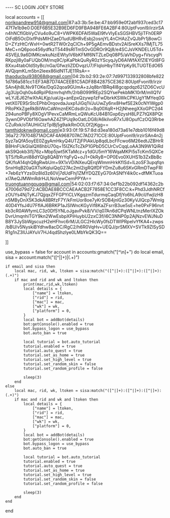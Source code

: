 ---- SC LOGIN JOEY STORE

local accounts = [[
norikoandrew914@gmail.com|87:a3:3b:5e:be:47:bb959e0f2abf937ced3c1747f7e1b9e0:D0EF6B5E32B9ED6FD9FBA948FE6A2BF4:80UptFvonl9/irzirSAn4hNCfIGbVyCVu4o9uC8+VWPK6DFAI5WaEl9fvVIyEsSGSHBV5jiTFh0ERPOiFdB5OcDlxfPdsMlHZaeD1udUBHRvEsbj2osnjYL4nCHAzZvQJbPr1j8owCiD+ZYzHtCrWxH+0wtR2TW0r2qClCh+9P5gAEmvBDstv2AISreKXs7lMjTL75MeC+nQ6poo456ydfkzT5449sRITmSOvGDROr9Qj8/e4SCJsVKNDELU5Td+4SVEjL9a6DIMKcwkuNziEWtyIV6bKFMf6NTZLeDq08P5/aVhDyg+fVscyqPiRKpzjl8y0aFUQbOM/mq9C/pKaPbkQuRyR0zYScyqJyD6AIWfAXfZlEYGt8FG8Xxu4tabOldStyBc/nGa/GfwzIiZDDvqzU7/FIqIoHbyTIf4YpKy9LTUGTEdO65AVQjqmKLm5bn2leex86idN1TJE11RsA==
thaoducbui938068@gmail.com|04:2b:b2:93:2e:07:7d997133932808bfe8221d786a581cc1:EF3AB7D74ACEEB1C5ADF8B42875CE362:80UptFvonl9/irzirSAn4jh8LNv9TOKe/DqG2qoa9GUmA+zJq8bn1BRq4l8gcqpdqz621ZO6CvcUJg3UpOqh0s4dRpIP6zmrhqhfh/2rbB099fREp2SQYsePekbMK10rM/mlIQ1VwLYJEJ62fwXhALKjp/uaUg+anEpxQzywp1zFwDbrkKSWkCPKUgY1MYeq0GvetX07E9SrStcEPhbOrqovdaJuxp1JiGq1VJuUwZy6nx8HwfSE2k0cNYlWgp0PRoPKkZgeRkBiIWoCaWmznEKCdsdIr2o+Bq00XqR+H2jNheegXXoGPC2d4294unoPBFy8XOgV1PevxCaMRmLxQWuKcU84B1Gxp6zysH8LPZ7tQX8PQt3ywnOPVObf16OawhAZ4Z1PUq9oOatLDG8/A6kilvoR7x1J8OpufCzOQ3RrbeCZuRxk/oTAUHiiCIzTpIBj5g9aikRnOOLOf2jKgg==
tamthidoknw@gmail.com|e3:93:0f:19:57:8d:d3ea180d73a61e7dbb1016f49d836a72:79704B71ADCAF4A968707AC7AD271CCE:80UptFvonl9/irzirSAn4n2jSyz7aQfA5oyEE0ZgyAmHkyQ4UTZjFPiAkUp8qdLbcFFcwo6M26edtJZBHrRB8HnFUkGIalQX6hbU70q+15IZKcTcZkP1GPbD5CUrCvCqqLoAA3N9W1QiRdakS9Qokb3l1j76z+Mbp5jwt5KTaMcz+y1dGU5mY16WqaMKPi5sTcKm5QXCe1jT5/fbRunl88dYQIg8QABYrYqFyQ+oJ1+0kRyB+OP0Evo0XUHS1b3ZxBbBcQK/foA14qhQ8gRwbUm+9X1xVDiNXeuQErqWImmHrkKfISd+lLzoSF3upqfqnSnxHIqB20aGXTsiKqluiQqG27Ac2ml2igRQIfDFYDmZu8u6SKvGRmDTwpFRl+7eb6zYYzs0Iz8Id3z60Vj7dUdFhj1ZMYDQZEyG70rASNfY4ik0c+dfMKTuoaxI7AeQJMWmRdrHJLNoVewCemPPYA==
truongtuanngouqg@gmail.com|54:02:03:f7:67:34:0ef1b22b092df14362c2b47006d79d72:ACBDAE8BCCCAEAACB2F7858E1CC3F8CC:k+Phd3JdhNRCfzOUYs4NjTyKJ7QjjqxZFFGPYiCLVKgqzmTdurmqCaqDfjYo6hLA9cil/fwjIzH8n5MByDnX5K3dkA8BRfzF7Y/kFmUor8oe7yKrSOB4jnlGz30KyVJlQcp7Wmlg40D4YfsJ4U7FfIAJ6BRKP1aJSIWncKGyVif8KaZFsrrB3ue5sE+he0PxF96nvtkb3cR0AWfymLC3z0Df5YNLoJgavPvk8/VV/q07An6dCPqWNLtnzMerIXZOkDvrUmqnhiTGY9kn2WwEsbpXPiHuybU2zxC3f/i6C3NNP0p2AjNzvEWJNuDB8Y3JySbWgscuzH2eHFhvc6rM/JLGC2HlcWy0fsDTWlPRpeIvYfKA4+zwps/bBU/v5NyskiBYdhw8acDC/RgC2/h6R0VqHv+UEQJ/prSMXV+SVTk9ZlSySDR1g1nZ3lUJAYuV7HJ4qdShzIye0LMbYkQK3Q==

]]

use_bypass =  false
for account in accounts:gmatch("[^\n]+") do
    local email, sisa = account:match("([^|]+)|(.+)")

    if email and sisa then
        local mac, rid, wk, ltoken = sisa:match("([^|]+):([^|]+):([^|]+):(.+)")
        if mac and rid and wk and ltoken then
            print(mac,rid,wk,ltoken)
            local details = {
                ["name"] = ltoken,
                ["rid"] = rid,
                ["mac"] = mac,
                ["wk"] = wk,
                ["platform"] = 0,
            }
            local bot = addBot(details)
            bot:getConsole().enabled = true
            bot.bypass_logon = use_bypass
            bot.auto_ban = true
        
            local tutorial = bot.auto_tutorial
            tutorial.enabled = true
            tutorial.auto_quest = true
            tutorial.set_as_home = true
            tutorial.set_high_level = true
            tutorial.set_random_skin = false
            tutorial.set_random_profile = false
        
            sleep(3)
        end
    else
        local mac, rid, wk, ltoken = sisa:match("([^|]+):([^|]+):([^|]+):(.+)")
        if mac and rid and wk and ltoken then
            local details = {
                ["name"] = ltoken,
                ["rid"] = rid,
                ["mac"] = mac,
                ["wk"] = wk,
                ["platform"] = 0,
            }
            local bot = addBot(details)
            bot:getConsole().enabled = true
            bot.bypass_logon = use_bypass
            bot.auto_ban = true
        
            local tutorial = bot.auto_tutorial
            tutorial.enabled = true
            tutorial.auto_quest = true
            tutorial.set_as_home = true
            tutorial.set_high_level = true
            tutorial.set_random_skin = false
            tutorial.set_random_profile = false
        
            sleep(3)
        end
    end
end
